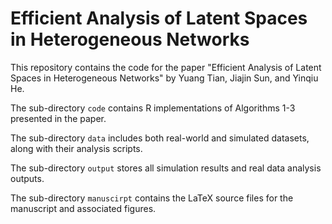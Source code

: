 # Efficient Analysis of Latent Spaces in Heterogeneous Networks

This repository contains the code for the paper "Efficient Analysis of Latent Spaces in Heterogeneous Networks" by Yuang Tian, Jiajin Sun, and Yinqiu He.

The sub-directory `code` contains R implementations of Algorithms 1-3 presented in the paper.
   
The sub-directory `data` includes both real-world and simulated datasets, along with their analysis scripts.

The sub-directory `output` stores all simulation results and real data analysis outputs.

The sub-directory `manuscirpt` contains the LaTeX source files for the manuscript and associated figures.
